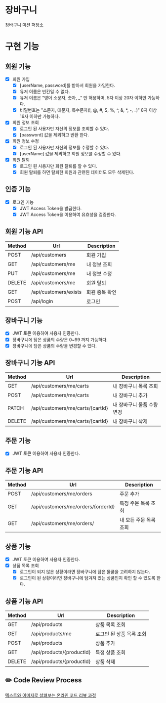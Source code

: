 # 장바구니

장바구니 미션 저장소

# 구현 기능

## 회원 기능

- [X] 회원 가입
    - [X] [userName, password]를 받아서 회원을 가입한다.
    - [X] 유저 이름은 빈칸일 수 없다.
    - [X] 유저 이름은 "영어 소문자, 숫자, _" 만 허용하며, 5자 이상 20자 이하만 가능하다.
    - [X] 비밀번호는 "소문자, 대문자, 특수문자(!, @, #, $, %, ^, &, *, -, _)" 8자 이상 16자 이하만 가능하다.
- [X] 회원 정보 조회
    - [X] 로그인 된 사용자만 자신의 정보를 조회할 수 있다.
    - [X] [password] 값을 제외하고 반환 한다.
- [X] 회원 정보 수정
    - [X] 로그인 된 사용자만 자신의 정보를 수정할 수 있다.
    - [X] [userName] 값을 제외하고 회원 정보를 수정할 수 있다.
- [X] 회원 탈퇴
    - [X] 로그인 된 사용자만 회원 탈퇴를 할 수 있다.
    - [X] 회원 탈퇴를 하면 탈퇴한 회원과 관련된 데이터도 모두 삭제된다.

## 인증 기능

- [X] 로그인 기능
    - [X] JWT Access Token을 발급한다.
    - [X] JWT Access Token을 이용하여 유효성을 검증한다.

## 회원 기능 API

| Method | Url                   | Description |
|--------|-----------------------|-------------|
| POST   | /api/customers        | 회원 가입       |
| GET    | /api/customers/me     | 내 정보 조회     |
| PUT    | /api/customers/me     | 내 정보 수정     |
| DELETE | /api/customers/me     | 회원 탈퇴       |
| GET    | /api/customers/exists | 회원 중복 확인    |
| POST   | /api/login            | 로그인         |

## 장바구니 기능

- [X] JWT 토큰 이용하여 사용자 인증한다.
- [X] 장바구니에 담은 상품의 수량은 0~99 까지 가능하다.
- [X] 장바구니에 담은 상품의 수량을 변경할 수 있다.

## 장바구니 기능 API

| Method | Url                              | Description     |
|--------|----------------------------------|-----------------|
| GET    | /api/customers/me/carts          | 내 장바구니 목록 조회    |
| POST   | /api/customers/me/carts          | 내 장바구니 추가       |
| PATCH  | /api/customers/me/carts/{cartId} | 내 장바구니 물품 수량 변경 |
| DELETE | /api/customers/me/carts/{cartId} | 내 장바구니 삭제       |

## 주문 기능

- [X] JWT 토큰 이용하여 사용자 인증한다.

## 주문 기능 API

| Method | Url                                | Description   |
|--------|------------------------------------|---------------|
| POST   | /api/customers/me/orders           | 주문 추가         |
| GET    | /api/customers/me/orders/{orderId} | 특정 주문 목록 조회   |
| GET    | /api/customers/me/orders/          | 내 모든 주문 목록 조회 |

## 상품 기능

- [X] JWT 토큰 이용하여 사용자 인증한다.
- [X] 상품 목록 조회
    - [X] 로그인이 되지 않은 상황이라면 장바구니에 담은 물품을 고려하지 않는다.
    - [X] 로그인이 된 상황이라면 장바구니에 담겨져 있는 상품인지 확인 할 수 있도록 한다.

## 상품 기능 API

| Method | Url                         | Description    |
|--------|-----------------------------|----------------|
| GET    | /api/products               | 상품 목록 조회       |
| GET    | /api/products/me            | 로그인 된 상품 목록 조회 |
| POST   | /api/products               | 상품 추가          |
| GET    | /api/products/{productId}   | 특정 상품 조회       |
| DELETE | /api/products/{productId}   | 상품 삭제          |

## ✏️ Code Review Process

[텍스트와 이미지로 살펴보는 온라인 코드 리뷰 과정](https://github.com/next-step/nextstep-docs/tree/master/codereview)
